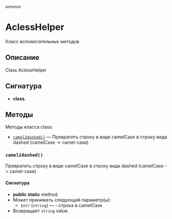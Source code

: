 <small>avtomon</small>

AclessHelper
============

Класс вспомогательных методов

Описание
-----------

Class AclessHelper

Сигнатура
---------

- **class**.

Методы
-------

Методы класса class:

- [`camel2dashed()`](#camel2dashed) &mdash; Превратить строку в виде camelCase в строку вида dashed (camelCase -&gt; camel-case)

### `camel2dashed()` <a name="camel2dashed"></a>

Превратить строку в виде camelCase в строку вида dashed (camelCase -> camel-case)

#### Сигнатура

- **public static** method.
- Может принимать следующий параметр(ы):
    - `$str` (`string`) &mdash; - строка в camelCase
- Возвращает `string` value.

